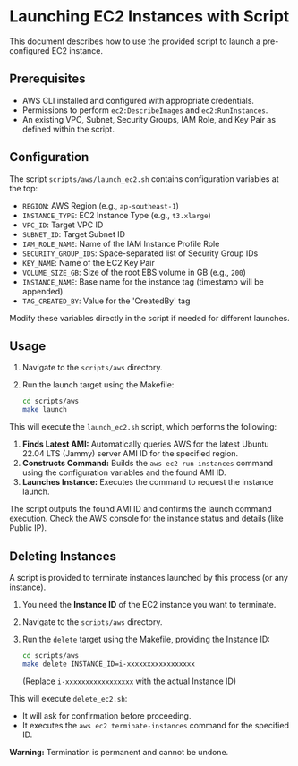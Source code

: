 # Launching EC2 Instances with Script

This document describes how to use the provided script to launch a pre-configured EC2 instance.

## Prerequisites

- AWS CLI installed and configured with appropriate credentials.
- Permissions to perform `ec2:DescribeImages` and `ec2:RunInstances`.
- An existing VPC, Subnet, Security Groups, IAM Role, and Key Pair as defined within the script.

## Configuration

The script `scripts/aws/launch_ec2.sh` contains configuration variables at the top:

- `REGION`: AWS Region (e.g., `ap-southeast-1`)
- `INSTANCE_TYPE`: EC2 Instance Type (e.g., `t3.xlarge`)
- `VPC_ID`: Target VPC ID
- `SUBNET_ID`: Target Subnet ID
- `IAM_ROLE_NAME`: Name of the IAM Instance Profile Role
- `SECURITY_GROUP_IDS`: Space-separated list of Security Group IDs
- `KEY_NAME`: Name of the EC2 Key Pair
- `VOLUME_SIZE_GB`: Size of the root EBS volume in GB (e.g., `200`)
- `INSTANCE_NAME`: Base name for the instance tag (timestamp will be appended)
- `TAG_CREATED_BY`: Value for the 'CreatedBy' tag

Modify these variables directly in the script if needed for different launches.

## Usage

1.  Navigate to the `scripts/aws` directory.
2.  Run the launch target using the Makefile:

    ```bash
    cd scripts/aws
    make launch
    ```

This will execute the `launch_ec2.sh` script, which performs the following:

1.  **Finds Latest AMI:** Automatically queries AWS for the latest Ubuntu 22.04 LTS (Jammy) server AMI ID for the specified region.
2.  **Constructs Command:** Builds the `aws ec2 run-instances` command using the configuration variables and the found AMI ID.
3.  **Launches Instance:** Executes the command to request the instance launch.

The script outputs the found AMI ID and confirms the launch command execution. Check the AWS console for the instance status and details (like Public IP).

## Deleting Instances

A script is provided to terminate instances launched by this process (or any instance).

1.  You need the **Instance ID** of the EC2 instance you want to terminate.
2.  Navigate to the `scripts/aws` directory.
3.  Run the `delete` target using the Makefile, providing the Instance ID:

    ```bash
    cd scripts/aws
    make delete INSTANCE_ID=i-xxxxxxxxxxxxxxxxx 
    ```
    (Replace `i-xxxxxxxxxxxxxxxxx` with the actual Instance ID)

This will execute `delete_ec2.sh`:
- It will ask for confirmation before proceeding.
- It executes the `aws ec2 terminate-instances` command for the specified ID.

**Warning:** Termination is permanent and cannot be undone. 